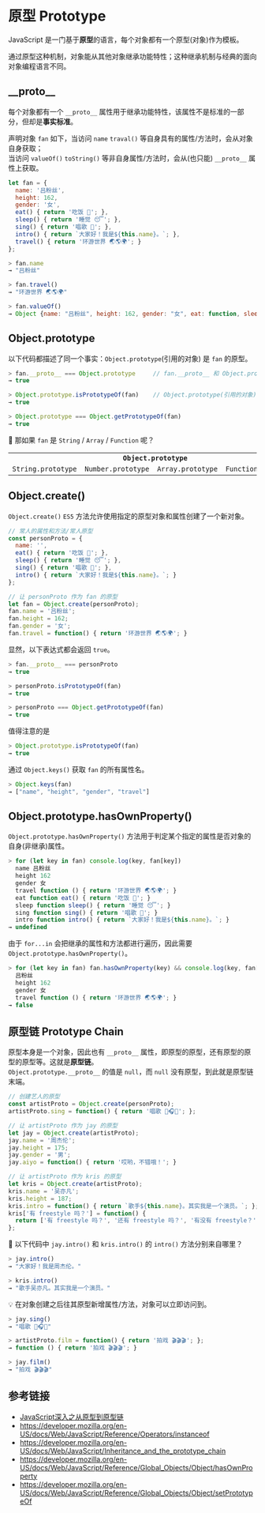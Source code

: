 # 原型 Prototype

JavaScript 是一门基于**原型**的语言，每个对象都有一个原型(对象)作为模板。

通过原型这种机制，对象能从其他对象继承功能特性；这种继承机制与经典的面向对象编程语言不同。

## \_\_proto\_\_
每个对象都有一个 `__proto__` 属性用于继承功能特性，该属性不是标准的一部分，但却是**事实标准**。  

声明对象 `fan` 如下，当访问 `name` `traval()` 等自身具有的属性/方法时，会从对象自身获取；  
当访问 `valueOf()` `toString()` 等非自身属性/方法时，会从(也只能) `__proto__` 属性上获取。
```javascript
let fan = {
  name: '吕粉丝',
  height: 162,
  gender: '女',
  eat() { return '吃饭 🍚'; },
  sleep() { return '睡觉 😴'; },
  sing() { return '唱歌 🎤'; },
  intro() { return `大家好！我是${this.name}。`; },
  travel() { return '环游世界 🌏🌎🌍'; }
};
```
```javascript
> fan.name
→ "吕粉丝"

> fan.travel()
→ "环游世界 🌏🌎🌍"

> fan.valueOf()
→ Object {name: "吕粉丝", height: 162, gender: "女", eat: function, sleep: function…}
```
## Object.prototype
以下代码都描述了同一个事实：`Object.prototype`(引用的对象) 是 `fan` 的原型。
```javascript
> fan.__proto__ === Object.prototype     // fan.__proto__ 和 Object.prototype 引用同一对象
→ true

> Object.prototype.isPrototypeOf(fan)    // Object.prototype(引用的对象) 是 fan 的原型
→ true

> Object.prototype === Object.getPrototypeOf(fan)
→ true
```
🤔 那如果 `fan` 是 `String` / `Array` / `Function` 呢？

<table>
  <tr>
    <td align="center" colspan="4">
      <strong><code>Object.prototype</code></strong>
    </td>
  </tr>
  <tr align="center">
    <td><code>String.prototype</code></td>
    <td><code>Number.prototype</code></td>
    <td><code>Array.prototype</code></td>
    <td><code>Function.prototype</code></td>
  </tr>
</table>

## Object.create()
`Object.create()` `ES5` 方法允许使用指定的原型对象和属性创建了一个新对象。
```javascript
// 常人的属性和方法/常人原型
const personProto = {
  name: '',
  eat() { return '吃饭 🍚'; },
  sleep() { return '睡觉 😴'; },
  sing() { return '唱歌 🎤'; },
  intro() { return `大家好！我是${this.name}。`; }
};

// 让 personProto 作为 fan 的原型
let fan = Object.create(personProto);
fan.name = '吕粉丝';
fan.height = 162;
fan.gender = '女';
fan.travel = function() { return '环游世界 🌏🌎🌍'; }
```
显然，以下表达式都会返回 `true`。
```javascript
> fan.__proto__ === personProto
→ true

> personProto.isPrototypeOf(fan)
→ true

> personProto === Object.getPrototypeOf(fan)
→ true 
```
值得注意的是
```javascript
> Object.prototype.isPrototypeOf(fan)
→ true
```

通过 `Object.keys()` 获取 `fan` 的所有属性名。
```javascript
> Object.keys(fan)
→ ["name", "height", "gender", "travel"]
```

## Object.prototype.hasOwnProperty()
`Object.prototype.hasOwnProperty()` 方法用于判定某个指定的属性是否对象的自身(非继承)属性。
```javascript
> for (let key in fan) console.log(key, fan[key])
  name 吕粉丝
  height 162
  gender 女
  travel function () { return '环游世界 🌏🌎🌍'; }
  eat function eat() { return '吃饭 🍚'; }
  sleep function sleep() { return '睡觉 😴'; }
  sing function sing() { return '唱歌 🎤'; }
  intro function intro() { return `大家好！我是${this.name}。`; }
→ undefined
```
由于 `for...in` 会把继承的属性和方法都进行遍历，因此需要 `Object.prototype.hasOwnProperty()`。
```javascript
> for (let key in fan) fan.hasOwnProperty(key) && console.log(key, fan[key])
  吕粉丝
  height 162
  gender 女
  travel function () { return '环游世界 🌏🌎🌍'; }
→ false
```

## 原型链 Prototype Chain
原型本身是一个对象，因此也有 `__proto__` 属性，即原型的原型，还有原型的原型的原型等。这就是**原型链**。  
`Object.prototype.__proto__` 的值是 `null`，而 `null` 没有原型，到此就是原型链末端。
```javascript
// 创建艺人的原型
const artistProto = Object.create(personProto);
artistProto.sing = function() { return '唱歌 🎤🎧🎸'; };

// 让 artistProto 作为 jay 的原型
let jay = Object.create(artistProto);
jay.name = '周杰伦';
jay.height = 175;
jay.gender = '男';
jay.aiyo = function() { return '哎哟，不错哦！'; }

// 让 artistProto 作为 kris 的原型
let kris = Object.create(artistProto);
kris.name = '吴亦凡';
kris.height = 187;
kris.intro = function() { return `歌手${this.name}。其实我是一个演员。`; };
kris['有 freestyle 吗？'] = function() {
  return ['有 freestyle 吗？', '还有 freestyle 吗？', '有没有 freestyle？'][Math.floor(Math.random() * 3)];
};
```
🤔 以下代码中 `jay.intro()` 和 `kris.intro()` 的 `intro()` 方法分别来自哪里？
```javascript
> jay.intro()
→ "大家好！我是周杰伦。"

> kris.intro()
→ "歌手吴亦凡。其实我是一个演员。"
```
💡 在对象创建之后往其原型新增属性/方法，对象可以立即访问到。
```javascript
> jay.sing()
→ "唱歌 🎤🎧🎸"

> artistProto.film = function() { return '拍戏 🎬🎬🎬'; };
→ function () { return '拍戏 🎬🎬🎬'; }

> jay.film()
→ "拍戏 🎬🎬🎬"
```

## 参考链接
* [JavaScript深入之从原型到原型链](https://github.com/mqyqingfeng/Blog/blob/master/articles/%E6%B7%B1%E5%85%A5%E7%B3%BB%E5%88%97%E6%96%87%E7%AB%A0/JavaScript%E6%B7%B1%E5%85%A5%E4%B9%8B%E4%BB%8E%E5%8E%9F%E5%9E%8B%E5%88%B0%E5%8E%9F%E5%9E%8B%E9%93%BE.md)
* https://developer.mozilla.org/en-US/docs/Web/JavaScript/Reference/Operators/instanceof
* https://developer.mozilla.org/en-US/docs/Web/JavaScript/Inheritance_and_the_prototype_chain
* https://developer.mozilla.org/en-US/docs/Web/JavaScript/Reference/Global_Objects/Object/hasOwnProperty
* https://developer.mozilla.org/en-US/docs/Web/JavaScript/Reference/Global_Objects/Object/setPrototypeOf
